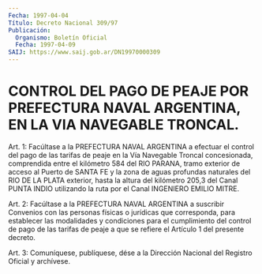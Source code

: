 ```yaml
---
Fecha: 1997-04-04
Título: Decreto Nacional 309/97
Publicación:
  Organismo: Boletín Oficial
  Fecha: 1997-04-09
SAIJ: https://www.saij.gob.ar/DN19970000309
---
```

# CONTROL DEL PAGO DE PEAJE POR PREFECTURA NAVAL ARGENTINA, EN LA VIA NAVEGABLE TRONCAL.

<a id="1"></a>
Art. 1: Facúltase a la PREFECTURA NAVAL ARGENTINA a efectuar el control del pago de las tarifas de peaje en la Vía Navegable Troncal concesionada, comprendida entre el kilómetro 584 del RIO PARANA, tramo exterior de acceso al Puerto de SANTA FE y la zona de aguas profundas naturales del RIO DE LA PLATA exterior, hasta la altura del kilómetro 205,3 del Canal PUNTA INDIO utilizando la ruta por el Canal INGENIERO EMILIO MITRE.

<a id="2"></a>
Art. 2: Facúltase a la PREFECTURA NAVAL ARGENTINA a suscribir Convenios con las personas físicas o jurídicas que corresponda, para establecer las modalidades y condiciones para el cumplimiento del control de pago de las tarifas de peaje a que se refiere el Artículo 1 del presente decreto.

<a id="3"></a>
Art. 3: Comuníquese, publíquese, dése  a la Dirección Nacional del Registro Oficial y archívese.